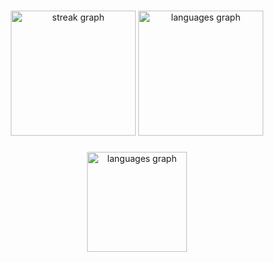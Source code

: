 
<!--
**maks-zizu/maks-zizu** is a ✨ _special_ ✨ repository because its `README.md` (this file) appears on your GitHub profile.

Here are some ideas to get you started:

- 🔭 I’m currently working on ...
- 🌱 I’m currently learning ...
- 👯 I’m looking to collaborate on ...
- 🤔 I’m looking for help with ...
- 💬 Ask me about ...
- 📫 How to reach me: ...
- 😄 Pronouns: ...
- ⚡ Fun fact: ...
-->


###

<div align="center">
  <img src="https://streak-stats.demolab.com?user=maks-zizu&locale=en&mode=daily&theme=radical&hide_border=false&card_width=360&border_radius=8&order=3" height="200" alt="streak graph"  />
  <img src="https://github-readme-stats.vercel.app/api/top-langs?username=maks-zizu&locale=en&hide_title=false&layout=pie&langs_count=5&theme=radical&hide_border=false&order=3" height="200" alt="languages graph"  />
</div>

###

<div align="center">
  <img src="https://github-readme-stats.vercel.app/api/top-langs?username=maks-zizu&locale=en&hide_title=false&layout=pie&langs_count=5&theme=radical&hide_border=false&order=3" height="160" alt="languages graph"  />
</div>

###
